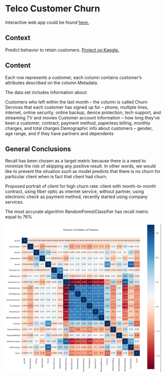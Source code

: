 # Telco Customer Churn
Interactive web app could be found
[here.](https://churn-prediction-dz.herokuapp.com/)

## Context
Predict behavior to retain customers.
[Project on Kaggle.](https://www.kaggle.com/blastchar/telco-customer-churn)

## Content
Each row represents a customer, each column contains customer’s attributes described on the column Metadata.

The data set includes information about:

Customers who left within the last month – the column is called Churn
Services that each customer has signed up for – phone, multiple lines, internet, online security, online backup, device protection, tech support, and streaming TV and movies
Customer account information – how long they’ve been a customer, contract, payment method, paperless billing, monthly charges, and total charges
Demographic info about customers – gender, age range, and if they have partners and dependents

## General Conclusions
Recall has been chosen as a target metric because there is a need to minimize the risk of skipping any positive result. In other words, we would like to prevent the situation such as model predicts that there is no churn for particular client when is fact that client had churn.

Proposed portrait of client for high churn rate: client with month-to-month contract, using fiber optic as internet service, without partner, using electronic check as payment method, recently started using company services.

The most accurate algorithm RandomForestClassifier has recall metric equal to 76%

![first](https://github.com/DZorikhin/ml-telecom/blob/master/pearson_correlation_coef.png "first")
